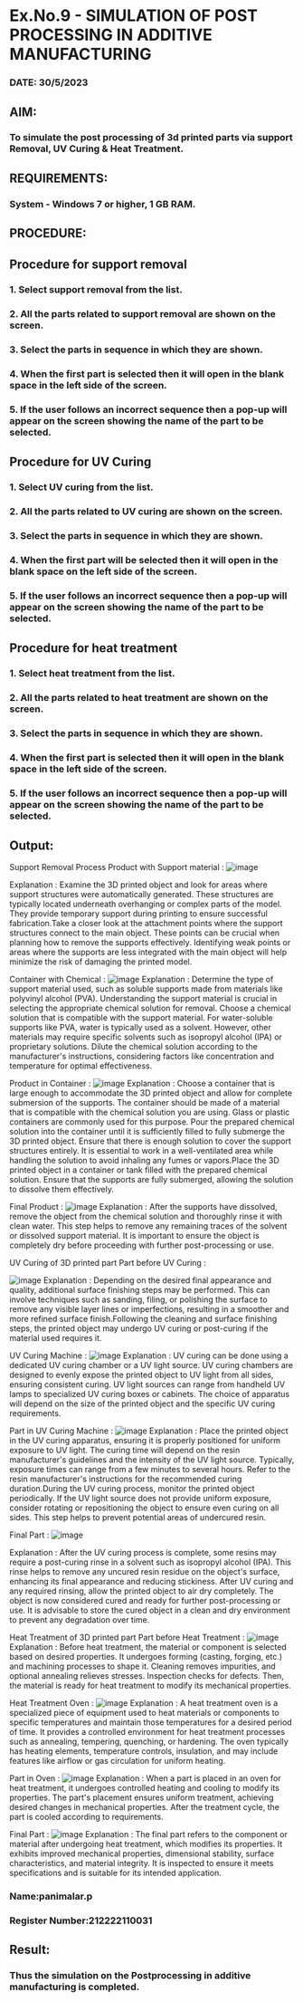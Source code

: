 # Ex.No.9 - SIMULATION OF POST PROCESSING IN ADDITIVE MANUFACTURING

### DATE: 30/5/2023

## AIM: 
### To simulate the post processing of 3d printed parts via support Removal, UV Curing & Heat Treatment.

## REQUIREMENTS:
### System - Windows 7 or higher, 1 GB RAM.

## PROCEDURE:

## Procedure for support removal
### 1.	Select support removal from the list.
### 2.	All the parts related to support removal are shown on the screen.
### 3.	Select the parts in sequence in which they are shown.
### 4.	When the first part is selected then it will open in the blank space in the left side of the screen.
### 5.	If the user follows an incorrect sequence then a pop-up will appear on the screen showing the name of the part to be selected.

## Procedure for UV Curing
### 1.	Select UV curing from the list.
### 2.	All the parts related to UV curing are shown on the screen.
### 3.	Select the parts in sequence in which they are shown.
### 4.	When the first part will be selected then it will open in the blank space on the left side of the screen.
### 5.	If the user follows an incorrect sequence then a pop-up will appear on the screen showing the name of the part to be selected.

## Procedure for heat treatment
### 1.	Select heat treatment from the list.
### 2.	All the parts related to heat treatment are shown on the screen.
### 3.	Select the parts in sequence in which they are shown.
### 4.	When the first part is selected then it will open in the blank space in the left side of the screen.
### 5.	If the user follows an incorrect sequence then a pop-up will appear on the screen showing the name of the part to be selected.



## Output:
Support Removal Process
Product with Support material :
![image](https://github.com/panimalarponnurangam/Ex.No.9---SIMULATION-OF-POST--PROCESSING-IN-ADDITIVE-MANUFACTURING/assets/121490826/641d3a4e-eb2f-4418-a93b-70a413ecbf13)

Explanation :
Examine the 3D printed object and look for areas where support structures were automatically generated. These structures are typically located underneath overhanging or complex parts of the model. They provide temporary support during printing to ensure successful fabrication.Take a closer look at the attachment points where the support structures connect to the main object. These points can be crucial when planning how to remove the supports effectively. Identifying weak points or areas where the supports are less integrated with the main object will help minimize the risk of damaging the printed model.

Container with Chemical :
![image](https://github.com/panimalarponnurangam/Ex.No.9---SIMULATION-OF-POST--PROCESSING-IN-ADDITIVE-MANUFACTURING/assets/121490826/e22a0e5f-e2a3-4587-8d12-1a746eed2a5b)
Explanation :
Determine the type of support material used, such as soluble supports made from materials like polyvinyl alcohol (PVA). Understanding the support material is crucial in selecting the appropriate chemical solution for removal. Choose a chemical solution that is compatible with the support material. For water-soluble supports like PVA, water is typically used as a solvent. However, other materials may require specific solvents such as isopropyl alcohol (IPA) or proprietary solutions. Dilute the chemical solution according to the manufacturer's instructions, considering factors like concentration and temperature for optimal effectiveness.

Product in Container :
![image](https://github.com/panimalarponnurangam/Ex.No.9---SIMULATION-OF-POST--PROCESSING-IN-ADDITIVE-MANUFACTURING/assets/121490826/b3094e0b-0eea-4ccd-abf2-46d863d5ecaf)
Explanation :
Choose a container that is large enough to accommodate the 3D printed object and allow for complete submersion of the supports. The container should be made of a material that is compatible with the chemical solution you are using. Glass or plastic containers are commonly used for this purpose. Pour the prepared chemical solution into the container until it is sufficiently filled to fully submerge the 3D printed object. Ensure that there is enough solution to cover the support structures entirely. It is essential to work in a well-ventilated area while handling the solution to avoid inhaling any fumes or vapors.Place the 3D printed object in a container or tank filled with the prepared chemical solution. Ensure that the supports are fully submerged, allowing the solution to dissolve them effectively.

Final Product :
![image](https://github.com/panimalarponnurangam/Ex.No.9---SIMULATION-OF-POST--PROCESSING-IN-ADDITIVE-MANUFACTURING/assets/121490826/566490b6-4732-44f3-a752-7666b33d7873)
Explanation :
After the supports have dissolved, remove the object from the chemical solution and thoroughly rinse it with clean water. This step helps to remove any remaining traces of the solvent or dissolved support material. It is important to ensure the object is completely dry before proceeding with further post-processing or use.

UV Curing of 3D printed part
Part before UV Curing :

![image](https://github.com/panimalarponnurangam/Ex.No.9---SIMULATION-OF-POST--PROCESSING-IN-ADDITIVE-MANUFACTURING/assets/121490826/98ed45ac-71b4-4eaf-a0cc-40120fc17225)
Explanation :
Depending on the desired final appearance and quality, additional surface finishing steps may be performed. This can involve techniques such as sanding, filing, or polishing the surface to remove any visible layer lines or imperfections, resulting in a smoother and more refined surface finish.Following the cleaning and surface finishing steps, the printed object may undergo UV curing or post-curing if the material used requires it.

UV Curing Machine :
![image](https://github.com/panimalarponnurangam/Ex.No.9---SIMULATION-OF-POST--PROCESSING-IN-ADDITIVE-MANUFACTURING/assets/121490826/cb2ca146-6ec8-427f-ba98-b661418c8ea2)
Explanation :
UV curing can be done using a dedicated UV curing chamber or a UV light source. UV curing chambers are designed to evenly expose the printed object to UV light from all sides, ensuring consistent curing. UV light sources can range from handheld UV lamps to specialized UV curing boxes or cabinets. The choice of apparatus will depend on the size of the printed object and the specific UV curing requirements.

Part in UV Curing Machine :
![image](https://github.com/panimalarponnurangam/Ex.No.9---SIMULATION-OF-POST--PROCESSING-IN-ADDITIVE-MANUFACTURING/assets/121490826/a791f16f-7796-43b7-a273-9a31a64c9ebe)
Explanation :
Place the printed object in the UV curing apparatus, ensuring it is properly positioned for uniform exposure to UV light. The curing time will depend on the resin manufacturer's guidelines and the intensity of the UV light source. Typically, exposure times can range from a few minutes to several hours. Refer to the resin manufacturer's instructions for the recommended curing duration.During the UV curing process, monitor the printed object periodically. If the UV light source does not provide uniform exposure, consider rotating or repositioning the object to ensure even curing on all sides. This step helps to prevent potential areas of undercured resin.

Final Part :
![image](https://github.com/panimalarponnurangam/Ex.No.9---SIMULATION-OF-POST--PROCESSING-IN-ADDITIVE-MANUFACTURING/assets/121490826/75dafd00-fbe1-4549-baab-560d294422b1)

Explanation :
After the UV curing process is complete, some resins may require a post-curing rinse in a solvent such as isopropyl alcohol (IPA). This rinse helps to remove any uncured resin residue on the object's surface, enhancing its final appearance and reducing stickiness. After UV curing and any required rinsing, allow the printed object to air dry completely. The object is now considered cured and ready for further post-processing or use. It is advisable to store the cured object in a clean and dry environment to prevent any degradation over time.

Heat Treatment of 3D printed part
Part before Heat Treatment :
![image](https://github.com/panimalarponnurangam/Ex.No.9---SIMULATION-OF-POST--PROCESSING-IN-ADDITIVE-MANUFACTURING/assets/121490826/b6b19c3f-77e5-4716-974e-4c2196135c39)
Explanation :
Before heat treatment, the material or component is selected based on desired properties. It undergoes forming (casting, forging, etc.) and machining processes to shape it. Cleaning removes impurities, and optional annealing relieves stresses. Inspection checks for defects. Then, the material is ready for heat treatment to modify its mechanical properties.

Heat Treatment Oven :
![image](https://github.com/panimalarponnurangam/Ex.No.9---SIMULATION-OF-POST--PROCESSING-IN-ADDITIVE-MANUFACTURING/assets/121490826/5d03a18a-b6b6-4884-8ef7-044e105d0fa9)
Explanation :
A heat treatment oven is a specialized piece of equipment used to heat materials or components to specific temperatures and maintain those temperatures for a desired period of time. It provides a controlled environment for heat treatment processes such as annealing, tempering, quenching, or hardening. The oven typically has heating elements, temperature controls, insulation, and may include features like airflow or gas circulation for uniform heating.

Part in Oven :
![image](https://github.com/panimalarponnurangam/Ex.No.9---SIMULATION-OF-POST--PROCESSING-IN-ADDITIVE-MANUFACTURING/assets/121490826/2422423b-7cf1-4d1f-b41c-656c6089577c)
Explanation :
When a part is placed in an oven for heat treatment, it undergoes controlled heating and cooling to modify its properties. The part's placement ensures uniform treatment, achieving desired changes in mechanical properties. After the treatment cycle, the part is cooled according to requirements.

Final Part :
![image](https://github.com/panimalarponnurangam/Ex.No.9---SIMULATION-OF-POST--PROCESSING-IN-ADDITIVE-MANUFACTURING/assets/121490826/fdf039b6-b1e5-4731-8fe0-42d47159ea65)
Explanation :
The final part refers to the component or material after undergoing heat treatment, which modifies its properties. It exhibits improved mechanical properties, dimensional stability, surface characteristics, and material integrity. It is inspected to ensure it meets specifications and is suitable for its intended application.




### Name:panimalar.p
### Register Number:212222110031

## Result: 
### Thus the simulation on the Postprocessing in additive manufacturing is completed.
